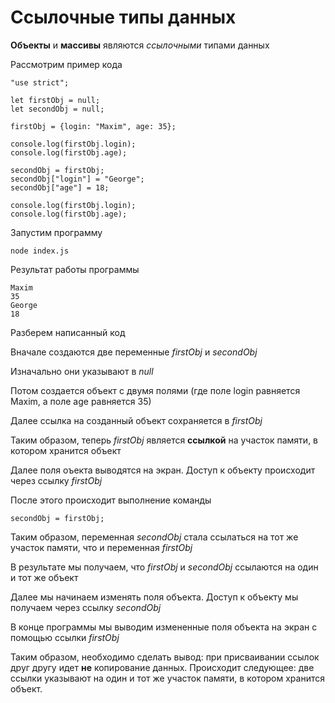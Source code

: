 # Ссылочные типы данных

**Объекты** и **массивы** являются *ссылочными* типами данных

Рассмотрим пример кода

```
"use strict";

let firstObj = null;
let secondObj = null;

firstObj = {login: "Maxim", age: 35};

console.log(firstObj.login);
console.log(firstObj.age);

secondObj = firstObj;
secondObj["login"] = "George";
secondObj["age"] = 18;

console.log(firstObj.login);
console.log(firstObj.age);
```

Запустим программу

```
node index.js
```

Результат работы программы

```
Maxim
35
George
18
```

Разберем написанный код

Вначале создаются две переменные *firstObj* и *secondObj*

Изначально они указывают в *null*

Потом создается объект с двумя полями (где поле login равняется Maxim, а поле age равняется 35)

Далее ссылка на созданный объект сохраняется в *firstObj*

Таким образом, теперь *firstObj* является **ссылкой** на участок памяти, в котором хранится объект

Далее поля оъекта выводятся на экран. Доступ к объекту происходит через ссылку *firstObj*

После этого происходит выполнение команды

```
secondObj = firstObj;
```

Таким образом, переменная *secondObj* стала ссылаться на тот же участок памяти, что и переменная *firstObj*

В результате мы получаем, что *firstObj* и *secondObj* ссылаются на один и тот же объект

Далее мы начинаем изменять поля объекта. Доступ к объекту мы получаем через ссылку *secondObj*

В конце программы мы выводим измененные поля объекта на экран с помощью ссылки *firstObj*

Таким образом, необходимо сделать вывод: при присваивании ссылок друг другу идет **не** копирование данных. Происходит следующее: две ссылки указывают на один и тот же участок памяти, в котором хранится объект.



